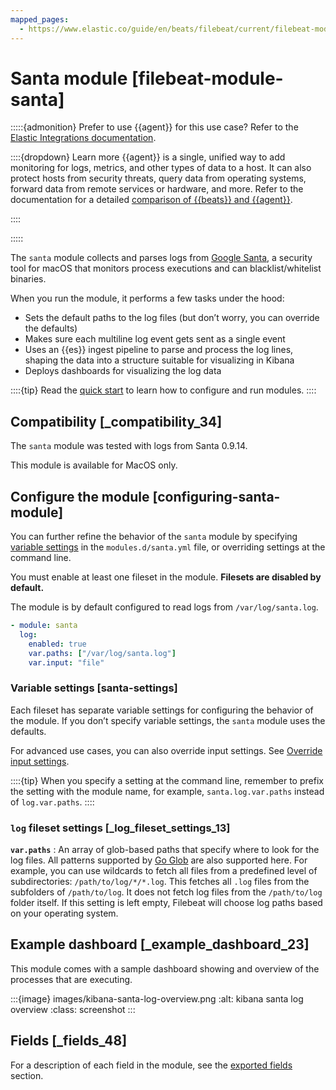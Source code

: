 ```yaml
---
mapped_pages:
  - https://www.elastic.co/guide/en/beats/filebeat/current/filebeat-module-santa.html
---
```


# Santa module [filebeat-module-santa]

:::::{admonition} Prefer to use {{agent}} for this use case?
Refer to the [Elastic Integrations documentation](integration-docs://reference/santa.md).

::::{dropdown} Learn more
{{agent}} is a single, unified way to add monitoring for logs, metrics, and other types of data to a host. It can also protect hosts from security threats, query data from operating systems, forward data from remote services or hardware, and more. Refer to the documentation for a detailed [comparison of {{beats}} and {{agent}}](docs-content://reference/fleet/index.md).

::::


:::::


The `santa` module collects and parses logs from [Google Santa](https://github.com/google/santa), a security tool for macOS that monitors process executions and can blacklist/whitelist binaries.

When you run the module, it performs a few tasks under the hood:

* Sets the default paths to the log files (but don’t worry, you can override the defaults)
* Makes sure each multiline log event gets sent as a single event
* Uses an {{es}} ingest pipeline to parse and process the log lines, shaping the data into a structure suitable for visualizing in Kibana
* Deploys dashboards for visualizing the log data

::::{tip}
Read the [quick start](/reference/filebeat/filebeat-installation-configuration.md) to learn how to configure and run modules.
::::



## Compatibility [_compatibility_34]

The `santa` module was tested with logs from Santa 0.9.14.

This module is available for MacOS only.


## Configure the module [configuring-santa-module]

You can further refine the behavior of the `santa` module by specifying [variable settings](#santa-settings) in the `modules.d/santa.yml` file, or overriding settings at the command line.

You must enable at least one fileset in the module. **Filesets are disabled by default.**

The module is by default configured to read logs from `/var/log/santa.log`.

```yaml
- module: santa
  log:
    enabled: true
    var.paths: ["/var/log/santa.log"]
    var.input: "file"
```


### Variable settings [santa-settings]

Each fileset has separate variable settings for configuring the behavior of the module. If you don’t specify variable settings, the `santa` module uses the defaults.

For advanced use cases, you can also override input settings. See [Override input settings](/reference/filebeat/advanced-settings.md).

::::{tip}
When you specify a setting at the command line, remember to prefix the setting with the module name, for example, `santa.log.var.paths` instead of `log.var.paths`.
::::



### `log` fileset settings [_log_fileset_settings_13]

**`var.paths`**
:   An array of glob-based paths that specify where to look for the log files. All patterns supported by [Go Glob](https://golang.org/pkg/path/filepath/#Glob) are also supported here. For example, you can use wildcards to fetch all files from a predefined level of subdirectories: `/path/to/log/*/*.log`. This fetches all `.log` files from the subfolders of `/path/to/log`. It does not fetch log files from the `/path/to/log` folder itself. If this setting is left empty, Filebeat will choose log paths based on your operating system.


## Example dashboard [_example_dashboard_23]

This module comes with a sample dashboard showing and overview of the processes that are executing.

:::{image} images/kibana-santa-log-overview.png
:alt: kibana santa log overview
:class: screenshot
:::


## Fields [_fields_48]

For a description of each field in the module, see the [exported fields](/reference/filebeat/exported-fields-santa.md) section.
